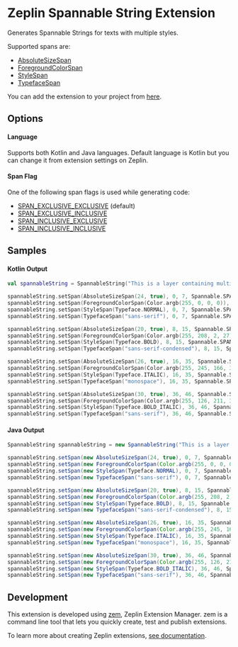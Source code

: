# Zeplin Spannable String Extension

Generates Spannable Strings for texts with multiple styles.

Supported spans are:
 - [AbsoluteSizeSpan](https://developer.android.com/reference/android/text/style/AbsoluteSizeSpan)
 - [ForegroundColorSpan](https://developer.android.com/reference/android/text/style/ForegroundColorSpan)
 - [StyleSpan](https://developer.android.com/reference/android/text/style/StyleSpan)
 - [TypefaceSpan](https://developer.android.com/reference/android/text/style/TypefaceSpan)

You can add the extension to your project from [here](https://extensions.zeplin.io/emmar/spannable-string-extension).

## Options

#### Language

Supports both Kotlin and Java languages. Default language is Kotlin but you can change it from extension settings on Zeplin.

#### Span Flag

One of the following span flags is used while generating code:
 - [SPAN_EXCLUSIVE_EXCLUSIVE](https://developer.android.com/reference/android/text/Spanned.html#SPAN_EXCLUSIVE_EXCLUSIVE) (default)
 - [SPAN_EXCLUSIVE_INCLUSIVE](https://developer.android.com/reference/android/text/Spanned.html#SPAN_EXCLUSIVE_INCLUSIVE)
 - [SPAN_INCLUSIVE_EXCLUSIVE](https://developer.android.com/reference/android/text/Spanned.html#SPAN_INCLUSIVE_EXCLUSIVE)
 - [SPAN_INCLUSIVE_INCLUSIVE](https://developer.android.com/reference/android/text/Spanned.html#SPAN_INCLUSIVE_INCLUSIVE)

## Samples

#### Kotlin Output

```kotlin
val spannableString = SpannableString("This is a layer containing multiple text styles")

spannableString.setSpan(AbsoluteSizeSpan(24, true), 0, 7, Spannable.SPAN_EXCLUSIVE_EXCLUSIVE)
spannableString.setSpan(ForegroundColorSpan(Color.argb(255, 0, 0, 0)), 0, 7, Spannable.SPAN_EXCLUSIVE_EXCLUSIVE)
spannableString.setSpan(StyleSpan(Typeface.NORMAL), 0, 7, Spannable.SPAN_EXCLUSIVE_EXCLUSIVE)
spannableString.setSpan(TypefaceSpan("sans-serif"), 0, 7, Spannable.SPAN_EXCLUSIVE_EXCLUSIVE)

spannableString.setSpan(AbsoluteSizeSpan(20, true), 8, 15, Spannable.SPAN_EXCLUSIVE_EXCLUSIVE)
spannableString.setSpan(ForegroundColorSpan(Color.argb(255, 208, 2, 27)), 8, 15, Spannable.SPAN_EXCLUSIVE_EXCLUSIVE)
spannableString.setSpan(StyleSpan(Typeface.BOLD), 8, 15, Spannable.SPAN_EXCLUSIVE_EXCLUSIVE)
spannableString.setSpan(TypefaceSpan("sans-serif-condensed"), 8, 15, Spannable.SPAN_EXCLUSIVE_EXCLUSIVE)

spannableString.setSpan(AbsoluteSizeSpan(26, true), 16, 35, Spannable.SPAN_EXCLUSIVE_EXCLUSIVE)
spannableString.setSpan(ForegroundColorSpan(Color.argb(255, 245, 166, 35)), 16, 35, Spannable.SPAN_EXCLUSIVE_EXCLUSIVE)
spannableString.setSpan(StyleSpan(Typeface.ITALIC), 16, 35, Spannable.SPAN_EXCLUSIVE_EXCLUSIVE)
spannableString.setSpan(TypefaceSpan("monospace"), 16, 35, Spannable.SPAN_EXCLUSIVE_EXCLUSIVE)

spannableString.setSpan(AbsoluteSizeSpan(30, true), 36, 46, Spannable.SPAN_EXCLUSIVE_EXCLUSIVE)
spannableString.setSpan(ForegroundColorSpan(Color.argb(255, 126, 211, 33)), 36, 46, Spannable.SPAN_EXCLUSIVE_EXCLUSIVE)
spannableString.setSpan(StyleSpan(Typeface.BOLD_ITALIC), 36, 46, Spannable.SPAN_EXCLUSIVE_EXCLUSIVE)
spannableString.setSpan(TypefaceSpan("sans-serif"), 36, 46, Spannable.SPAN_EXCLUSIVE_EXCLUSIVE)

```

#### Java Output

```java
SpannableString spannableString = new SpannableString("This is a layer containing multiple text styles");

spannableString.setSpan(new AbsoluteSizeSpan(24, true), 0, 7, Spannable.SPAN_EXCLUSIVE_EXCLUSIVE);
spannableString.setSpan(new ForegroundColorSpan(Color.argb(255, 0, 0, 0)), 0, 7, Spannable.SPAN_EXCLUSIVE_EXCLUSIVE);
spannableString.setSpan(new StyleSpan(Typeface.NORMAL), 0, 7, Spannable.SPAN_EXCLUSIVE_EXCLUSIVE);
spannableString.setSpan(new TypefaceSpan("sans-serif"), 0, 7, Spannable.SPAN_EXCLUSIVE_EXCLUSIVE);

spannableString.setSpan(new AbsoluteSizeSpan(20, true), 8, 15, Spannable.SPAN_EXCLUSIVE_EXCLUSIVE);
spannableString.setSpan(new ForegroundColorSpan(Color.argb(255, 208, 2, 27)), 8, 15, Spannable.SPAN_EXCLUSIVE_EXCLUSIVE);
spannableString.setSpan(new StyleSpan(Typeface.BOLD), 8, 15, Spannable.SPAN_EXCLUSIVE_EXCLUSIVE);
spannableString.setSpan(new TypefaceSpan("sans-serif-condensed"), 8, 15, Spannable.SPAN_EXCLUSIVE_EXCLUSIVE);

spannableString.setSpan(new AbsoluteSizeSpan(26, true), 16, 35, Spannable.SPAN_EXCLUSIVE_EXCLUSIVE);
spannableString.setSpan(new ForegroundColorSpan(Color.argb(255, 245, 166, 35)), 16, 35, Spannable.SPAN_EXCLUSIVE_EXCLUSIVE);
spannableString.setSpan(new StyleSpan(Typeface.ITALIC), 16, 35, Spannable.SPAN_EXCLUSIVE_EXCLUSIVE);
spannableString.setSpan(new TypefaceSpan("monospace"), 16, 35, Spannable.SPAN_EXCLUSIVE_EXCLUSIVE);

spannableString.setSpan(new AbsoluteSizeSpan(30, true), 36, 46, Spannable.SPAN_EXCLUSIVE_EXCLUSIVE);
spannableString.setSpan(new ForegroundColorSpan(Color.argb(255, 126, 211, 33)), 36, 46, Spannable.SPAN_EXCLUSIVE_EXCLUSIVE);
spannableString.setSpan(new StyleSpan(Typeface.BOLD_ITALIC), 36, 46, Spannable.SPAN_EXCLUSIVE_EXCLUSIVE);
spannableString.setSpan(new TypefaceSpan("sans-serif"), 36, 46, Spannable.SPAN_EXCLUSIVE_EXCLUSIVE);

```

## Development

This extension is developed using [zem](https://github.com/zeplin/zem), Zeplin Extension Manager. zem is a command line tool that lets you quickly create, test and publish extensions.

To learn more about creating Zeplin extensions, [see documentation](https://github.com/zeplin/zeplin-extension-documentation).
